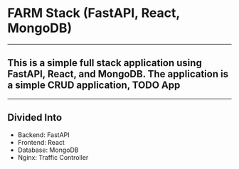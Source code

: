 # FARM Stack (FastAPI, React, MongoDB)

---

## This is a simple full stack application using FastAPI, React, and MongoDB. The application is a simple CRUD application, TODO App

---

## Divided Into

- Backend: FastAPI
- Frontend: React
- Database: MongoDB
- Nginx: Traffic Controller
